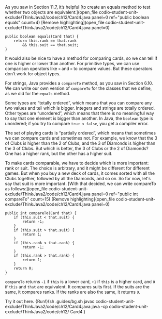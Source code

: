 As you saw in Section 11.7, it’s helpful [to create an equals method to test whether two objects are equivalent:](open_file codio-student-unit-exclude/ThinkJava2/code/ch12/Card4.java panel=0 ref="public boolean equals" count=4)
[Remove highlighting](open_file codio-student-unit-exclude/ThinkJava2/code/ch12/Card4.java panel=0)


```code
public boolean equals(Card that) {
    return this.rank == that.rank
        && this.suit == that.suit;
}
```


It would also be nice to have a method for comparing cards, so we can tell if one is higher or lower than another. For primitive types, we can use comparison operators like `<` and `>` to compare values. But these operators don't work for object types.

For strings, Java provides a `compareTo` method, as you saw in Section 6.10. We can write our own version of `compareTo` for the classes that we define, as we did for the `equals` method.


Some types are “totally ordered”, which means that you can compare any two values and tell which is bigger. Integers and strings are totally ordered. Other types are “unordered”, which means that there is no meaningful way to say that one element is bigger than another. In Java, the `boolean` type is unordered; if you try to compare `true < false`, you get a compiler error.

The set of playing cards is “partially ordered”, which means that sometimes we can compare cards and sometimes not. For example, we know that the 3 of Clubs is higher than the 2 of Clubs, and the 3 of Diamonds is higher than the 3 of Clubs. But which is better, the 3 of Clubs or the 2 of Diamonds? One has a higher rank, but the other has a higher suit.


To make cards comparable, we have to decide which is more important: rank or suit. The choice is arbitrary, and it might be different for different games. But when you buy a new deck of cards, it comes sorted with all the Clubs together, followed by all the Diamonds, and so on. So for now, let's say that suit is more important. [With that decided, we can write compareTo as follows:](open_file codio-student-unit-exclude/ThinkJava2/code/ch12/Card4.java panel=0 ref="public int compareTo" count=15)
[Remove highlighting](open_file codio-student-unit-exclude/ThinkJava2/code/ch12/Card4.java panel=0)


```code
public int compareTo(Card that) {
    if (this.suit < that.suit) {
        return -1;
    }
    if (this.suit > that.suit) {
        return 1;
    }
    if (this.rank < that.rank) {
        return -1;
    }
    if (this.rank > that.rank) {
        return 1;
    }
    return 0;
}
```

`compareTo` returns `-1` if `this` is a lower card, `+1` if `this` is a higher card, and `0` if `this` and `that` are equivalent. It compares suits first. If the suits are the same, it compares ranks. If the ranks are also the same, it returns `0`.

Try it out here.
{Run!}(sh .guides/bg.sh javac codio-student-unit-exclude/ThinkJava2/code/ch12/Card4.java java -cp codio-student-unit-exclude/ThinkJava2/code/ch12/ Card4 )
